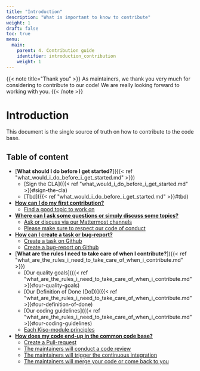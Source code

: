 ```yaml
---
title: "Introduction"
description: "What is important to know to contribute"
weight: 1
draft: false
toc: true
menu:
  main:
    parent: 4. Contribution guide
    identifier: introduction_contribution
    weight: 1
---
```


{{< note title="Thank you" >}}
As maintainers, we thank you very much for considering to contribute to our code! We are really looking forward to working with you.
{{< /note >}}

# Introduction
This document is the single source of truth on how to contribute to the code base.

## Table of content
- [**What should I do before I get started?**]({{< ref "what_would_i_do_before_i_get_started.md" >}})
  - [Sign the CLA]({{< ref "what_would_i_do_before_i_get_started.md" >}}#sign-the-cla)
  - [Tbd]({{< ref "what_would_i_do_before_i_get_started.md" >}}#tbd)
- [**How can I do my first contribution?**](link)
  - [Find a good topic to work on](link)
- [**Where can I ask some questions or simply discuss some topics?**](link)
  - [Ask or discuss via our Mattermost channels](link)
  - [Please make sure to respect our code of conduct](link)
- [**How can I create a task or bug-report?**](link)
  - [Create a task on Github](link)
  - [Create a bug-report on Github](link)
- [**What are the rules I need to take care of when I contribute?**]({{< ref "what_are_the_rules_i_need_to_take_care_of_when_i_contribute.md" >}})
  - [Our quality goals]({{< ref "what_are_the_rules_i_need_to_take_care_of_when_i_contribute.md" >}}#our-quality-goals)
  - [Our Definition of Done (DoD)]({{< ref "what_are_the_rules_i_need_to_take_care_of_when_i_contribute.md" >}}#our-definition-of-done)
  - [Our coding guidelines]({{< ref "what_are_the_rules_i_need_to_take_care_of_when_i_contribute.md" >}}#our-coding-guidelines)
  - [Each Kiso-module principles](link)
- [**How does my code end-up in the common code base?**](link)
  - [Create a Pull-request](link)
  - [The maintainers will conduct a code review](link)
  - [The maintainers will trigger the continuous integration](link)
  - [The maintainers will merge your code or come back to you](link)
